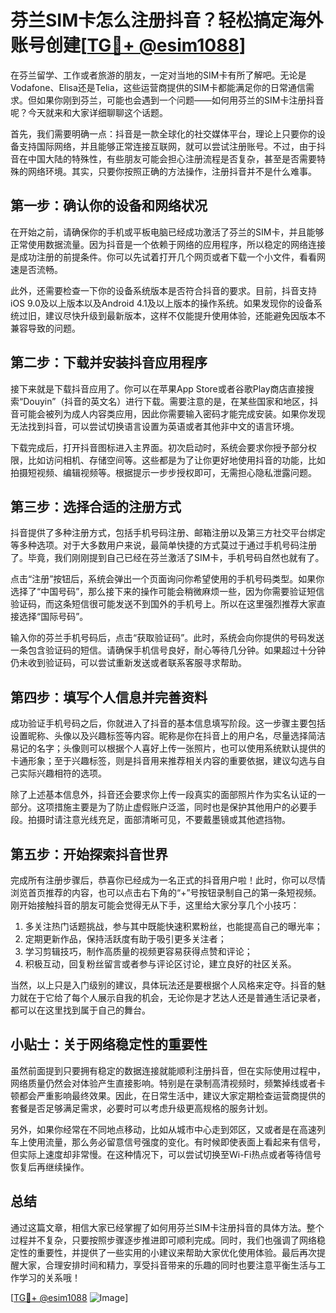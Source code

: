 # 芬兰SIM卡怎么注册抖音？轻松搞定海外账号创建[[TG💪+ @esim1088](https://t.me/s/esim1088)]

在芬兰留学、工作或者旅游的朋友，一定对当地的SIM卡有所了解吧。无论是Vodafone、Elisa还是Telia，这些运营商提供的SIM卡都能满足你的日常通信需求。但如果你刚到芬兰，可能也会遇到一个问题——如何用芬兰的SIM卡注册抖音呢？今天就来和大家详细聊聊这个话题。

首先，我们需要明确一点：抖音是一款全球化的社交媒体平台，理论上只要你的设备支持国际网络，并且能够正常连接互联网，就可以尝试注册账号。不过，由于抖音在中国大陆的特殊性，有些朋友可能会担心注册流程是否复杂，甚至是否需要特殊的网络环境。其实，只要你按照正确的方法操作，注册抖音并不是什么难事。

## 第一步：确认你的设备和网络状况

在开始之前，请确保你的手机或平板电脑已经成功激活了芬兰的SIM卡，并且能够正常使用数据流量。因为抖音是一个依赖于网络的应用程序，所以稳定的网络连接是成功注册的前提条件。你可以先试着打开几个网页或者下载一个小文件，看看网速是否流畅。

此外，还需要检查一下你的设备系统版本是否符合抖音的要求。目前，抖音支持iOS 9.0及以上版本以及Android 4.1及以上版本的操作系统。如果发现你的设备系统过旧，建议尽快升级到最新版本，这样不仅能提升使用体验，还能避免因版本不兼容导致的问题。

## 第二步：下载并安装抖音应用程序

接下来就是下载抖音应用了。你可以在苹果App Store或者谷歌Play商店直接搜索“Douyin”（抖音的英文名）进行下载。需要注意的是，在某些国家和地区，抖音可能会被列为成人内容类应用，因此你需要输入密码才能完成安装。如果你发现无法找到抖音，可以尝试切换语言设置为英语或者其他非中文的语言环境。

下载完成后，打开抖音图标进入主界面。初次启动时，系统会要求你授予部分权限，比如访问相机、存储空间等。这些都是为了让你更好地使用抖音的功能，比如拍摄短视频、编辑视频等。根据提示一步步授权即可，无需担心隐私泄露问题。

## 第三步：选择合适的注册方式

抖音提供了多种注册方式，包括手机号码注册、邮箱注册以及第三方社交平台绑定等多种选项。对于大多数用户来说，最简单快捷的方式莫过于通过手机号码注册了。毕竟，我们刚刚提到自己已经在芬兰激活了SIM卡，手机号码自然也就有了。

点击“注册”按钮后，系统会弹出一个页面询问你希望使用的手机号码类型。如果你选择了“中国号码”，那么接下来的操作可能会稍微麻烦一些，因为你需要验证短信验证码，而这条短信很可能发送不到国外的手机号上。所以在这里强烈推荐大家直接选择“国际号码”。

输入你的芬兰手机号码后，点击“获取验证码”。此时，系统会向你提供的号码发送一条包含验证码的短信。请确保手机信号良好，耐心等待几分钟。如果超过十分钟仍未收到验证码，可以尝试重新发送或者联系客服寻求帮助。

## 第四步：填写个人信息并完善资料

成功验证手机号码之后，你就进入了抖音的基本信息填写阶段。这一步骤主要包括设置昵称、头像以及兴趣标签等内容。昵称是你在抖音上的用户名，尽量选择简洁易记的名字；头像则可以根据个人喜好上传一张照片，也可以使用系统默认提供的卡通形象；至于兴趣标签，则是抖音用来推荐相关内容的重要依据，建议勾选与自己实际兴趣相符的选项。

除了上述基本信息外，抖音还会要求你上传一段真实的面部照片作为实名认证的一部分。这项措施主要是为了防止虚假账户泛滥，同时也是保护其他用户的必要手段。拍摄时请注意光线充足，面部清晰可见，不要戴墨镜或其他遮挡物。

## 第五步：开始探索抖音世界

完成所有注册步骤后，恭喜你已经成为一名正式的抖音用户啦！此时，你可以尽情浏览首页推荐的内容，也可以点击右下角的“+”号按钮录制自己的第一条短视频。刚开始接触抖音的朋友可能会觉得无从下手，这里给大家分享几个小技巧：

1. 多关注热门话题挑战，参与其中既能快速积累粉丝，也能提高自己的曝光率；
2. 定期更新作品，保持活跃度有助于吸引更多关注者；
3. 学习剪辑技巧，制作高质量的视频更容易获得点赞和评论；
4. 积极互动，回复粉丝留言或者参与评论区讨论，建立良好的社区关系。

当然，以上只是入门级别的建议，具体玩法还是要根据个人风格来定夺。抖音的魅力就在于它给了每个人展示自我的机会，无论你是才艺达人还是普通生活记录者，都可以在这里找到属于自己的舞台。

## 小贴士：关于网络稳定性的重要性

虽然前面提到只要拥有稳定的数据连接就能顺利注册抖音，但在实际使用过程中，网络质量仍然会对体验产生直接影响。特别是在录制高清视频时，频繁掉线或者卡顿都会严重影响最终效果。因此，在日常生活中，建议大家定期检查运营商提供的套餐是否足够满足需求，必要时可以考虑升级更高规格的服务计划。

另外，如果你经常在不同地点移动，比如从城市中心走到郊区，又或者是在高速列车上使用流量，那么务必留意信号强度的变化。有时候即使表面上看起来有信号，但实际上速度却非常慢。在这种情况下，可以尝试切换至Wi-Fi热点或者等待信号恢复后再继续操作。

## 总结

通过这篇文章，相信大家已经掌握了如何用芬兰SIM卡注册抖音的具体方法。整个过程并不复杂，只要按照步骤逐步推进即可顺利完成。同时，我们也强调了网络稳定性的重要性，并提供了一些实用的小建议来帮助大家优化使用体验。最后再次提醒大家，合理安排时间和精力，享受抖音带来的乐趣的同时也要注意平衡生活与工作学习的关系哦！

[[TG💪+ @esim1088](https://t.me/s/esim1088) ![Image](https://i.postimg.cc/4NQfJmqS/Snipaste-2025-05-13-00-14-12.png)]